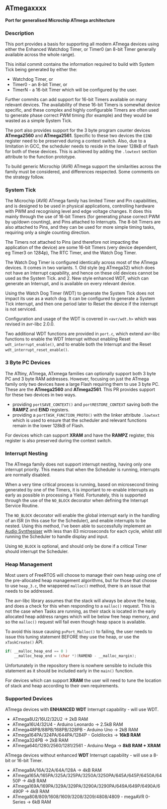 <h2>ATmegaxxxx</h2>

__Port for generalised Microchip ATmega architecture__

<h3>Description</h3>

This port provides a basis for supporting all modern ATmega devices using either the Enhanced Watchdog Timer, or Timer0 (an 8-bit Timer generally available across the whole range).

This initial commit contains the information required to build with System Tick being generated by either the:
- Watchdog Timer, or
- Timer0 - an 8-bit Timer, or
- TimerN - a 16-bit Timer which will be configured by the user.

Further commits can add support for 16-bit Timers available on many relevant devices. The availability of these 16-bit Timers is somewhat device specific, and these complex and highly configurable Timers are often used to generate phase correct PWM timing (for example) and they would be wasted as a simple System Tick.

The port also provides support for the 3 byte program counter devices __ATmega2560__ and __ATmega2561__. Specific to these two devices the `EIND` register need to be preserved during a context switch. Also, due to a limitation in GCC, the scheduler needs to reside in the lower 128kB of flash for both of these devices. This is achieved by adding the `.lowtext` section attribute to the function prototype.

To build generic Microchip (AVR) ATmega support the similarities across the family must be considered, and differences respected. Some comments on the strategy follow.

<h3>System Tick</h3>

The Microchip (AVR) ATmega family has limited Timer and Pin capabilities, and is designed to be used in physical applications, controlling hardware with PWM and recognising level and edge voltage changes. It does this mainly through the use of 16-bit Timers (for generating phase correct PWM by up/down counting), and Pins attached to Interrupts. The 8-bit Timers are also attached to Pins, and they can be used for more simple timing tasks, requiring only a single counting direction.

The Timers not attached to Pins (and therefore not impacting the application of the device) are some 16-bit Timers (very device dependent, eg Timer3 on 1284p), The RTC Timer, and the Watch Dog Timer.

The Watch Dog Timer is configured identically across most of the ATmega devices. It comes in two variants. 1. Old style (eg ATmega32) which does not have an Interrupt capability, and hence on these old devices cannot be used as the System Tick. and 2. New style enhanced WDT, which can generate an Interrupt, and is available on every relevant device.

Using the Watch Dog Timer (WDT) to generate the System Tick does not impact its use as a watch dog. It can be configured to generate a System Tick interrupt, and then one period later to Reset the device if the interrupt is not serviced.

Configuration and usage of the WDT is covered in `<avr/wdt.h>` which was revised in avr-libc 2.0.0.

Two additional WDT functions are provided in `port.c`, which extend avr-libc functions to enable the WDT Interrupt without enabling Reset `wdt_interrupt_enable()`, and to enable both the Interrupt and the Reset `wdt_interrupt_reset_enable()`.

<h3>3 Byte PC Devices</h3>

The ATtiny, ATmega, ATxmega families can optionally support both 3 byte PC and 3 byte RAM addresses. However, focusing on just the ATmega family only two devices have a large Flash requiring them to use 3 byte PC. These are the __ATmega2560__ and __ATmega2561__. This PR provides support for these two devices in two ways.

 - providing `portSAVE_CONTEXT()` and `portRESTORE_CONTEXT` saving both the __RAMPZ__ and __EIND__ registers.
 - providing a `portTASK_FUNCTION_PROTO()` with the linker attribute `.lowtext` which is used to ensure that the scheduler and relevant functions remain in the lower 128kB of Flash.

For devices which can support __XRAM__ and have the __RAMPZ__ register, this register is also preserved during the context switch.

<h3>Interrupt Nesting</h3>

The ATmega family does not support interrupt nesting, having only one interrupt priority. This means that when the Scheduler is running, interrupts are normally disabled.

When a very time critical process is running, based on microsecond timing generated by one of the Timers, it is important to re-enable interrupts as early as possible in processing a Yield. Fortunately, this is supported through the use of the `NO_BLOCK` decorator when defining the Interrupt Service Routine.

The `NO_BLOCK` decorator will enable the global interrupt early in the handling of an ISR (in this case for the Scheduler), and enable interrupts to be nested. Using this method, I've been able to successfully implement an [Audio Synthesiser](https://feilipu.me/2015/06/02/goldilocks-analogue-synthesizer/) with less than 83 microseconds for each cycle, whilst still running the Scheduler to handle display and input.

Using `NO_BLOCK` is optional, and should only be done if a critical Timer should interrupt the Scheduler.

<h3>Heap Management</h3>

Most users of FreeRTOS will choose to manage their own heap using one of the pre-allocated heap management algorithms, but for those that choose to use `heap_3.c`, the wrappered `malloc()` method, there is an issue that needs to be addressed.

The avr-libc library assumes that the stack will always be above the heap, and does a check for this when responding to a `malloc()` request. This is not the case when Tasks are running, as their stack is located in the early allocated heap address ranges which will be below free heap memory, and so the `malloc()` request will fail even though heap space is available.

To avoid this issue causing `pvPort_Malloc()` to failing, the user needs to issue this tuning statement BEFORE they use the heap, or use the `xTaskCreate()` API.

```c
if( __malloc_heap_end == 0 )
    __malloc_heap_end = (char *)(RAMEND - __malloc_margin);
```
Unfortunately in the repository there is nowhere sensible to include this statement as it should be included early in the `main()` function.

For devices which can support __XRAM__ the user will need to tune the location of stack and heap according to their own requirements.

<h3>Supported Devices</h3>

ATmega devices with __ENHANCED WDT__ Interrupt capability - will use WDT.

 - ATmega8U2/16U2/32U2 -> 2kB RAM
 - ATmega16U4/32U4 - Arduino Leonardo -> 2.5kB RAM
 - ATmega48PB/88PB/168PB/328PB - Arduino Uno -> 2kB RAM
 - ATmega164PA/324PA/644PA/1284P - Goldilocks -> __16kB RAM__
 - ATmega324PB -> 2kB RAM
 - ATmega640/1280/2560/1281/2561 - Arduino Mega -> __8kB RAM + XRAM__

ATmega devices without enhanced __WDT__ Interrupt capability - will use a 8-bit or 16-bit Timer.

 - ATmega8A/16A/32A/64A/128A -> 4kB RAM
 - ATmega165A/165PA/325A/325PA/3250A/3250PA/645A/645P/6450A/6450P -> 4kB RAM
 - ATmega169A/169PA/329A/329PA/3290A/3290PA/649A/649P/6490A/6490P -> 4kB RAM
 - ATmega808/809/1608/1609/3208/3209/4808/4809 - megaAVR 0-Series -> 6kB RAM
 
